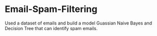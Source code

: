 # Email-Spam-Filtering
Used a dataset of emails and build a model Guassian Naive Bayes and Decision Tree that  can identify spam emails.

